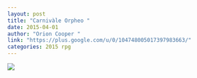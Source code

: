 ```yaml
---
layout: post
title: "Carnivàle Orpheo "
date: 2015-04-01
author: "Orion Cooper "
link: "https://plus.google.com/u/0/104748005017397983663/"
categories: 2015 rpg
---
```

![]({{site.url}}/2015images/CarnivleOrpheo.jpg)
